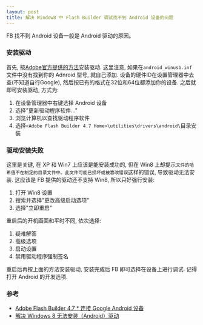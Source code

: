```yaml
---
layout: post
title: 解决 Window8 中 Flash Builder 调试找不到 Android 设备的问题
---
```


FB 找不到 Android 设备一般是 Android 驱动的原因。


### 安装驱动

首先, 按[Adobe官方提供的方法][1]安装驱动. 这里注意, 如果在`android_winusb.inf`文件中没有找到你的 Adnroid 型号, 就自己添加. 设备的硬件ID在设置管理器中去查(不知道自行Google), 然后按已有的格式在32位和64位都添加你的设备. 之后就即可安装驱动, 方式为:

1. 在设备管理器中右键选择 Android 设备
2. 选择"更新驱动程序软件..."
3. 浏览计算机以查找驱动程序软件
4. 选择`<Adobe Flash Builder 4.7 Home>\utilities\drivers\android\`目录安装


### 驱动安装失败

这里是关键, 在 XP 和 Win7 上应该是能安装成功的, 但在 Win8 上却提示`文件的哈希值不在制定的目录文件中。此文件可能已损坏或被篡改错误`这样的错误, 导致驱动无法安装. 这应该是 FB 提供的驱动还不支持 Win8, 所以只好强行安装:

1. 打开 Win8 设置
2. 搜索并选择"更改高级启动选项"
3. 选择"立即重启"

重启后的开机画面和平时不同, 依次选择:

1. 疑难解答
2. 高级选项
3. 启动设置
4. 禁用驱动程序强制签名

重启后再按上面的方法安装驱动, 安装完成后 FB 即可选择在设备上进行调试. 记得打开 Android 的开发选项.


### 参考

* [Adobe Flash Builder 4.7 * 连接 Google Android 设备][1]
* [解决 Windows 8 无法安装（Android）驱动][2]

[1]: http://help.adobe.com/zh_CN/flashbuilder/using/WSe4e4b720da9dedb5-2e7310a1136ab7c1811-7ff3.html#WSe4e4b720da9dedb5-2e7310a1136ab7c1811-7ff0  "Adobe Flash Builder 4.7 * 连接 Google Android 设备"
[2]: http://app.wepost.me/solve-can-not-install-android-drive-on-windows-8/  "解决 Windows 8 无法安装（Android）驱动"
